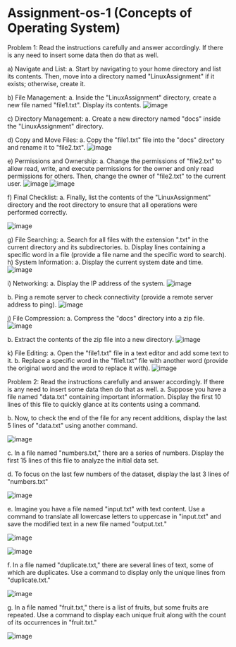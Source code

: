 # Assignment-os-1 (Concepts of Operating System)

Problem 1: Read the instructions carefully and answer accordingly. If there is 
any need to insert some data then do that as well.  


a) Navigate and List: 
a. Start by navigating to your home directory and list its contents. Then, move into a directory named "LinuxAssignment" if it exists; otherwise, create it. 

b) File Management: 
a. Inside the "LinuxAssignment" directory, create a new file named "file1.txt". Display its 
contents.
![image](https://github.com/SwapnaliPatil5/Assignment-os-1/assets/152301536/4d62f6a7-84e3-4fbb-9283-bbcb19000c90)

c) Directory Management:
a. Create a new directory named "docs" inside the "LinuxAssignment" directory.

d) Copy and Move Files: 
a. Copy the "file1.txt" file into the "docs" directory and rename it to "file2.txt".
![image](https://github.com/SwapnaliPatil5/Assignment-os-1/assets/152301536/b2091ee9-a671-444d-83f0-7f1fddef8b16)

e) Permissions and Ownership:
a. Change the permissions of "file2.txt" to allow read, write, and execute permissions for the owner and only read permissions for others. Then, change the owner of "file2.txt" to the current user.
![image](https://github.com/SwapnaliPatil5/Assignment-os-1/assets/152301536/47128b76-f3d8-4123-b314-56ba2b486764)
![image](https://github.com/SwapnaliPatil5/Assignment-os-1/assets/152301536/b9dfda6e-3c80-4178-aa43-3bfc7d62b43a)

f) Final Checklist: 
a. Finally, list the contents of the "LinuxAssignment" directory and the root directory to ensure that all operations were performed correctly.

![image](https://github.com/SwapnaliPatil5/Assignment-os-1/assets/152301536/34461439-9a39-4ba8-990f-329961dc1b1b)

g) File Searching: 
a. Search for all files with the extension ".txt" in the current directory and its subdirectories. 
b. Display lines containing a specific word in a file (provide a file name and the specific word to search). 
h) System Information: 
a. Display the current system date and time.
![image](https://github.com/SwapnaliPatil5/Assignment-os-1/assets/152301536/e31210ad-57f8-43ae-af56-eae128ac1e6c)

i) Networking: 
a. Display the IP address of the system. 
![image](https://github.com/SwapnaliPatil5/Assignment-os-1/assets/152301536/3ec2675b-22b7-4e39-9605-bb225931afd8)

b. Ping a remote server to check connectivity (provide a remote server address to ping).
![image](https://github.com/SwapnaliPatil5/Assignment-os-1/assets/152301536/d50e3075-47a9-406e-a893-6ec86ea9bf5e)

j) File Compression: 
a. Compress the "docs" directory into a zip file.
![image](https://github.com/SwapnaliPatil5/Assignment-os-1/assets/152301536/c8b75eac-eec1-44a9-ae4d-303be91edc55)

b. Extract the contents of the zip file into a new directory. 
![image](https://github.com/SwapnaliPatil5/Assignment-os-1/assets/152301536/ecfc33a5-d57a-4487-a1ce-c52fd1b1a2e3)

k) File Editing: 
a. Open the "file1.txt" file in a text editor and add some text to it.
b. Replace a specific word in the "file1.txt" file with another word (provide the original word and the word to replace it with). 
![image](https://github.com/SwapnaliPatil5/Assignment-os-1/assets/152301536/f718bfbc-fca8-4381-a9a8-3928e7f3aeec)

Problem 2: Read the instructions carefully and answer accordingly. If there is any need to insert some data then do that as well. 
a. Suppose you have a file named "data.txt" containing important information. Display the first 10 lines of this file to quickly glance at its contents using a command. 
 
b. Now, to check the end of the file for any recent additions, display the last 5 lines of "data.txt" using another command. 

![image](https://github.com/SwapnaliPatil5/Assignment-os-1/assets/152301536/fd74d71d-8bc4-4133-9991-0d6adbeae50b)

c. In a file named "numbers.txt," there are a series of numbers. Display the first 15 lines of this file to analyze the initial data set. 
 
d. To focus on the last few numbers of the dataset, display the last 3 lines of "numbers.txt"

![image](https://github.com/SwapnaliPatil5/Assignment-os-1/assets/152301536/64a2b88a-1125-4283-b234-0546421a703a)

e. Imagine you have a file named "input.txt" with text content. Use a command to translate all lowercase letters to uppercase in "input.txt" and save the modified text in a new file named "output.txt." 

![image](https://github.com/SwapnaliPatil5/Assignment-os-1/assets/152301536/00d6950c-2422-409f-b09e-a18c4e93d2a2)

![image](https://github.com/SwapnaliPatil5/Assignment-os-1/assets/152301536/79c74f92-cded-4b3f-94ef-32f453dd6759)

f. In a file named "duplicate.txt," there are several lines of text, some of which are duplicates. Use a command to display only the unique lines from "duplicate.txt." 

![image](https://github.com/SwapnaliPatil5/Assignment-os-1/assets/152301536/0a4bd09e-5e05-44e3-84ca-f010af165666)

g. In a file named "fruit.txt," there is a list of fruits, but some fruits are repeated. Use a command to display each unique fruit along with the count of its occurrences in "fruit.txt."

![image](https://github.com/SwapnaliPatil5/Assignment-os-1/assets/152301536/f672fa52-1d6b-40b2-9575-5583850311a8)

